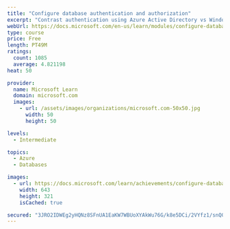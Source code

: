 ```yaml
---
title: "Configure database authentication and authorization"
excerpt: "Contrast authentication using Azure Active Directory vs Windows Active Directory vs SQL Server authentication. Implement various security principals and configure permissions."
webUrl: https://docs.microsoft.com/en-us/learn/modules/configure-database-authentication-authorization/
type: course
price: Free
length: PT49M
ratings:
  count: 1085
  average: 4.821198
heat: 50

provider:
  name: Microsoft Learn
  domain: microsoft.com
  images:
    - url: /assets/images/organizations/microsoft.com-50x50.jpg
      width: 50
      height: 50

levels:
  - Intermediate

topics:
  - Azure
  - Databases

images:
  - url: https://docs.microsoft.com/learn/achievements/configure-database-authentication-and-authorization-social.png
    width: 643
    height: 321
    isCached: true

secured: "3JRO2IDWEg2yHQNz8SFnUA1EaKW7WBUoXYAkWu76G/k8e5DCi/2VYfz1/snQ08VSv+UdnPqwt+ekBFyX6H9/I1f991a8ANuWvVJdmo3CO8i+l/93DueDfMaztOon2PEyVhZpGGaIIvs6CdWAaAlv1DpcRsym7KLhp8mGfZOtARqdcbzZS1wPw0adMl2z/uzDWf030AdXZKYv3AuglbxLbnlUzmRJ9eXbBS8dKFLZ8UGVaDELU5LFT8jUwwyOVbu81bGJSI4joYcCvf0OP7Zl0jMCo1s6E71WM2mjqw/yICh4Jvf9fFvhtngwQqahGGSsuprI6G/+MyxN00hKfnXo7JgEGtArTifkNUJQLT+N+X0Icqjt63E13pdO9et0qd1nK3biBbHrgNGEEC0DO4vKUakmNO+h9ofKVvfqLMsvYLw=;6g1wVwe1VkcQ5oqgodbaGw=="
---
```


